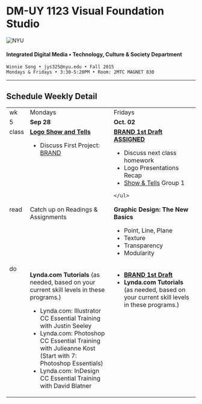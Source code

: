 # DM-UY 1123 Visual Foundation Studio

![NYU](http://ws2.polishedsolid.com/de/nyu_soe_logo.png)
#### Integrated Digital Media • Technology, Culture &amp; Society Department

    Winnie Song • jys325@nyu.edu • Fall 2015 
    Mondays & Fridays • 3:30-5:20PM • Room: 2MTC MAGNET 830

---

## Schedule Weekly Detail

<table>
<tr>
<td>wk</td>
<td>Mondays</td>
<td>Fridays</td>
</tr>
<!-- dates -->
<tr>
  <td valign="top">5</td>
  <td valign="top"><strong>Sep 28</strong></td>
  <td valign="top"><strong>Oct. 02</strong></td>
</tr>
<!-- class -->
<tr>
  <td valign="top" width="4%">class</td>
  <td valign="top" width="48%"><strong><a href="../projects/dm1123_vfs_show_and_tells.md">Logo Show and Tells</a></strong>
  <ul>
   <li>Discuss First Project: <a href="../projects/dm1123_vfs_projects_logo.md">BRAND</a></li>
  </ul>

  </td>
  <td valign="top" width="48%"><strong><a href="../projects/dm1123_vfs_projects_logo.md">BRAND 1st Draft ASSIGNED</a></strong> <a href="../projects/dm1123_vfs_groups.md" target="_blank"></a>
    <ul>
    <li>Discuss next class homework</li>
    <li>Logo Presentations Recap</li>
    <li><a href="../projects/dm1123_vfs_show_and_tells.md">Show &amp; Tells</a> Group 1
    </ul>
    
    </ul>
  </td>
</tr>

<!-- read -->
<tr>
  <td valign="top">read</td>
  <td valign="top">Catch up on Readings & Assignments</td>
  <td valign="top">
  <strong>Graphic Design: The New Basics</strong>
  <ul>
  <li>Point, Line, Plane</li>
  <li>Texture</li>
  <li>Transparency</li>
  <li>Modularity</li>
  </ul>
  
</td>
</tr>

<!-- do -->
<tr>
  <td valign="top">do</td>
  <td valign="top">
  <ul>
  </li>
  </ul>
  <strong>Lynda.com Tutorials</strong> (as needed, based on your current skill levels in these programs.)
  <ul>
  <li>Lynda.com: Illustrator CC Essential Training with Justin Seeley</li>
  <li>Lynda.com: Photoshop CC Essential Training with Julieanne Kost (Start with 7: Photoshop Essentials)</li>
  <li>Lynda.com: InDesign CC Essential Training with David Blatner</li>
  </ul></td>
  <td valign="top">
  <ul>
  <li><strong><a href="../projects/dm1123_vfs_projects_logo.md">BRAND 1st Draft</a></strong></li>
  <li><strong>Lynda.com Tutorials</strong> (as needed, based on your current skill levels in these programs.)
  </ul></td>
</tr>
</table>









